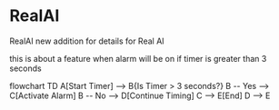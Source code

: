 # RealAI
RealAI
new addition for details for Real AI

this is about a feature when alarm will be on if timer is greater than 3 seconds

flowchart TD
    A[Start Timer] --> B{Is Timer > 3 seconds?}
    B -- Yes --> C[Activate Alarm]
    B -- No --> D[Continue Timing]
    C --> E[End]
    D --> E

